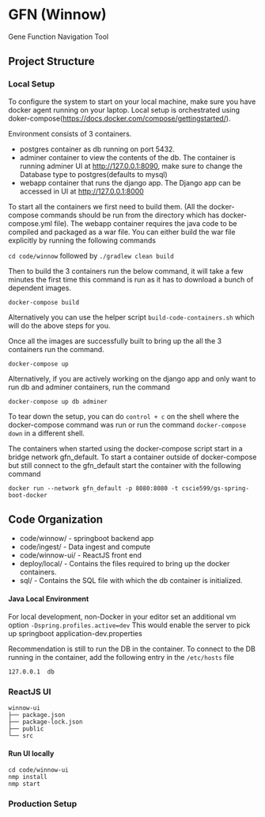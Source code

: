 # GFN (Winnow)
Gene Function Navigation Tool

## Project Structure

### Local Setup
 To configure the system to start on your local machine, make sure you have docker agent running on your laptop. Local setup is orchestrated using doker-compose(https://docs.docker.com/compose/gettingstarted/).
 
 Environment consists of 3 containers.
 * postgres container as db running on port 5432.
 * adminer container to view the contents of the db. The container is running adminer UI at http://127.0.0.1:8090, make sure to change the Database type to postgres(defaults to mysql)
 * webapp container that runs the django app. The Django app can be accessed in UI at http://127.0.0.1:8000
 
 To start all the containers we first need to build them. (All the docker-compose commands should be run from the directory which has docker-compose.yml file). The webapp container requires the java code to be compiled and packaged as a war file. You can either build the war file explicitly by running the following commands
 
 `cd code/winnow` followed by `./gradlew clean build`
 
 Then to build the 3 containers run the below command, it will take a few minutes the first time this command is run as it has to download a bunch of dependent images.
 
 `docker-compose build`
 
 Alternatively you can use the helper script `build-code-containers.sh` which will do the above steps for you.
 
 Once all the images are successfully built to bring up the all the 3 containers run the command.
 
 `docker-compose up`
 
 Alternatively, if you are actively working on the django app and only want to run db and adminer containers, run the command
 
 `docker-compose up db adminer` 
 
 To tear down the setup, you can do `control + c` on the shell where the docker-compose command was run or run the command `docker-compose down` in a different shell.
 
 The containers when started using the docker-compose script start in a bridge network gfn_default. To start a container outside of docker-compose but still connect to the gfn_default start the container with the following command
 
 `docker run --network gfn_default -p 8080:8080 -t cscie599/gs-spring-boot-docker`
    
## Code Organization
* code/winnow/ - springboot backend app
* code/ingest/ - Data ingest and compute
* code/winnow-ui/ - ReactJS front end
* deploy/local/ - Contains the files required to bring up the docker containers.
* sql/ - Contains the SQL file with which the db container is initialized.

#### Java Local Environment 
For local development, non-Docker in your editor set an additional vm option `-Dspring.profiles.active=dev` This would enable the server to pick up springboot application-dev.properties 


Recommendation is still to run the DB in the container. To connect to the DB running in the container, add the following entry in the `/etc/hosts` file

`127.0.0.1	db`

### ReactJS UI
```
winnow-ui
├── package.json
├── package-lock.json
├── public
└── src
```

#### Run UI locally
```shell script
cd code/winnow-ui
nmp install
nmp start
```


### Production Setup ###
